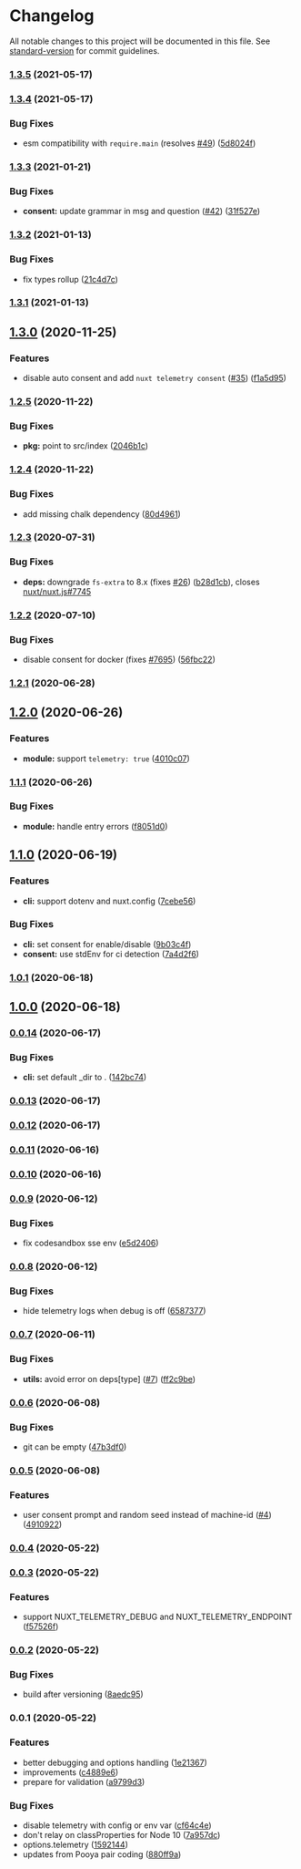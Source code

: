 # Changelog

All notable changes to this project will be documented in this file. See [standard-version](https://github.com/conventional-changelog/standard-version) for commit guidelines.

### [1.3.5](https://github.com/nuxt/telemetry/compare/v1.3.4...v1.3.5) (2021-05-17)

### [1.3.4](https://github.com/nuxt/telemetry/compare/v1.3.3...v1.3.4) (2021-05-17)


### Bug Fixes

* esm compatibility with `require.main` (resolves [#49](https://github.com/nuxt/telemetry/issues/49)) ([5d8024f](https://github.com/nuxt/telemetry/commit/5d8024f3c8b951e9a17f31deb818e281015cacbb))

### [1.3.3](https://github.com/nuxt/telemetry/compare/v1.3.2...v1.3.3) (2021-01-21)


### Bug Fixes

* **consent:** update grammar in msg and question ([#42](https://github.com/nuxt/telemetry/issues/42)) ([31f527e](https://github.com/nuxt/telemetry/commit/31f527e5b5831bc3c28d6a9c51cc31e9a3ba4b46))

### [1.3.2](https://github.com/nuxt/telemetry/compare/v1.3.1...v1.3.2) (2021-01-13)


### Bug Fixes

* fix types rollup ([21c4d7c](https://github.com/nuxt/telemetry/commit/21c4d7cb30fcce79ed2388d7885ff450850c3e40))

### [1.3.1](https://github.com/nuxt/telemetry/compare/v1.3.0...v1.3.1) (2021-01-13)

## [1.3.0](https://github.com/nuxt/telemetry/compare/v1.2.5...v1.3.0) (2020-11-25)


### Features

* disable auto consent  and add `nuxt telemetry consent` ([#35](https://github.com/nuxt/telemetry/issues/35)) ([f1a5d95](https://github.com/nuxt/telemetry/commit/f1a5d95700c046299d1a142f875036fe8d54aa43))

### [1.2.5](https://github.com/nuxt/telemetry/compare/v1.2.4...v1.2.5) (2020-11-22)


### Bug Fixes

* **pkg:** point to src/index ([2046b1c](https://github.com/nuxt/telemetry/commit/2046b1cf3fa318c0ebecc65b555db35ecc3806c0))

### [1.2.4](https://github.com/nuxt/telemetry/compare/v1.2.3...v1.2.4) (2020-11-22)


### Bug Fixes

* add missing chalk dependency ([80d4961](https://github.com/nuxt/telemetry/commit/80d49618344a9d80b0df90c18c291b873ef6238d))

### [1.2.3](https://github.com/nuxt/telemetry/compare/v1.2.2...v1.2.3) (2020-07-31)


### Bug Fixes

* **deps:** downgrade `fs-extra` to 8.x (fixes [#26](https://github.com/nuxt/telemetry/issues/26)) ([b28d1cb](https://github.com/nuxt/telemetry/commit/b28d1cb01ecf4d17c4c61d8f68309a451c0ed2cd)), closes [nuxt/nuxt.js#7745](https://github.com/nuxt/nuxt.js/issues/7745)

### [1.2.2](https://github.com/nuxt/telemetry/compare/v1.2.1...v1.2.2) (2020-07-10)


### Bug Fixes

* disable consent for docker (fixes [#7695](https://github.com/nuxt/telemetry/issues/7695)) ([56fbc22](https://github.com/nuxt/telemetry/commit/56fbc220f820b1c04b799433d7949e1fc317e24b))

### [1.2.1](https://github.com/nuxt/telemetry/compare/v1.2.0...v1.2.1) (2020-06-28)

## [1.2.0](https://github.com/nuxt/telemetry/compare/v1.1.1...v1.2.0) (2020-06-26)


### Features

* **module:** support `telemetry: true` ([4010c07](https://github.com/nuxt/telemetry/commit/4010c072c38fbc4ac7804d98673b1de963b94be7))

### [1.1.1](https://github.com/nuxt/telemetry/compare/v1.1.0...v1.1.1) (2020-06-26)


### Bug Fixes

* **module:** handle entry errors ([f8051d0](https://github.com/nuxt/telemetry/commit/f8051d047c0bd5f2128cce19b3a967e10e82005a))

## [1.1.0](https://github.com/nuxt/telemetry/compare/v1.0.1...v1.1.0) (2020-06-19)


### Features

* **cli:** support dotenv and nuxt.config ([7cebe56](https://github.com/nuxt/telemetry/commit/7cebe56b7cf749953e5427fe6e0a49d3990aadb0))


### Bug Fixes

* **cli:** set consent for enable/disable ([9b03c4f](https://github.com/nuxt/telemetry/commit/9b03c4ff885cca538e308cb4ac0fb9c9f6d9066c))
* **consent:** use stdEnv for ci detection ([7a4d2f6](https://github.com/nuxt/telemetry/commit/7a4d2f6c7a403e048a7b7cd0eb9df69202afed56))

### [1.0.1](https://github.com/nuxt/telemetry/compare/v1.0.0...v1.0.1) (2020-06-18)

## [1.0.0](https://github.com/nuxt/telemetry/compare/v0.0.14...v1.0.0) (2020-06-18)

### [0.0.14](https://github.com/nuxt/telemetry/compare/v0.0.13...v0.0.14) (2020-06-17)


### Bug Fixes

* **cli:** set default _dir to . ([142bc74](https://github.com/nuxt/telemetry/commit/142bc74fb480816b61fbf0c3d9ae015138333671))

### [0.0.13](https://github.com/nuxt/telemetry/compare/v0.0.11...v0.0.13) (2020-06-17)

### [0.0.12](https://github.com/nuxt/telemetry/compare/v0.0.11...v0.0.12) (2020-06-17)

### [0.0.11](https://github.com/nuxt/telemetry/compare/v0.0.10...v0.0.11) (2020-06-16)

### [0.0.10](https://github.com/nuxt/telemetry/compare/v0.0.9...v0.0.10) (2020-06-16)

### [0.0.9](https://github.com/nuxt/telemetry/compare/v0.0.8...v0.0.9) (2020-06-12)


### Bug Fixes

* fix codesandbox sse env ([e5d2406](https://github.com/nuxt/telemetry/commit/e5d2406493c3684853eea40a9061818b2899de9b))

### [0.0.8](https://github.com/nuxt/telemetry/compare/v0.0.7...v0.0.8) (2020-06-12)


### Bug Fixes

* hide telemetry logs when debug is off ([6587377](https://github.com/nuxt/telemetry/commit/65873770a6177de7a2a62457206e6498bc0bb1e4))

### [0.0.7](https://github.com/nuxt/telemetry/compare/v0.0.6...v0.0.7) (2020-06-11)


### Bug Fixes

* **utils:** avoid error on deps[type] ([#7](https://github.com/nuxt/telemetry/issues/7)) ([ff2c9be](https://github.com/nuxt/telemetry/commit/ff2c9beca3c4b87ae509c99ba6db268c48c0a133))

### [0.0.6](https://github.com/nuxt/telemetry/compare/v0.0.5...v0.0.6) (2020-06-08)


### Bug Fixes

* git can be empty ([47b3df0](https://github.com/nuxt/telemetry/commit/47b3df02703b4c9ff2a5608b2bee9b298273493c))

### [0.0.5](https://github.com/nuxt/telemetry/compare/v0.0.4...v0.0.5) (2020-06-08)


### Features

* user consent prompt and random seed instead of machine-id ([#4](https://github.com/nuxt/telemetry/issues/4)) ([4910922](https://github.com/nuxt/telemetry/commit/4910922c8ddac38ad50eb4b1b033f0d7725c3645))

### [0.0.4](https://github.com/nuxt/telemetry/compare/v0.0.3...v0.0.4) (2020-05-22)

### [0.0.3](https://github.com/nuxt/telemetry/compare/v0.0.2...v0.0.3) (2020-05-22)


### Features

* support NUXT_TELEMETRY_DEBUG and NUXT_TELEMETRY_ENDPOINT ([f57526f](https://github.com/nuxt/telemetry/commit/f57526ff3b1126fb815fbd256b4dde3249d618b7))

### [0.0.2](https://github.com/nuxt/telemetry/compare/v0.0.1...v0.0.2) (2020-05-22)


### Bug Fixes

* build after versioning ([8aedc95](https://github.com/nuxt/telemetry/commit/8aedc956e5e76fc438db07190cd1f193e565cda1))

### 0.0.1 (2020-05-22)


### Features

* better debugging and options handling ([1e21367](https://github.com/nuxt/telemetry/commit/1e213672753c49d0230f3e9bb9f109ad46c88f4a))
* improvements ([c4889e6](https://github.com/nuxt/telemetry/commit/c4889e6b8c5617121ac31237dcf1e8b9f33d99f5))
* prepare for validation ([a9799d3](https://github.com/nuxt/telemetry/commit/a9799d3c073ed1aaf77541a98e899223e11efa4b))


### Bug Fixes

* disable telemetry with config or env var ([cf64c4e](https://github.com/nuxt/telemetry/commit/cf64c4ec6779841f8b4e55c877f64be659654815))
* don't relay on classProperties for Node 10 ([7a957dc](https://github.com/nuxt/telemetry/commit/7a957dcc380f2bc8d0d38f92d7cda87f36d104c2))
* options.telemetry ([1592144](https://github.com/nuxt/telemetry/commit/159214424c84f0457144292abb136ab7363e7d20))
* updates from Pooya pair coding ([880ff9a](https://github.com/nuxt/telemetry/commit/880ff9a5c6e7d33fd284d98c76855668c1a0c8c2))
